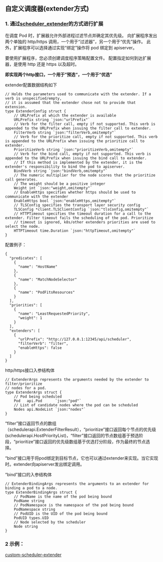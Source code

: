 ## 自定义调度器(extender方式)

### 1. 通过[scheduler_extender](https://github.com/kubernetes/community/blob/master/contributors/design-proposals/scheduling/scheduler_extender.md)的方式进行扩展

在调度 Pod 时，扩展器允许外部进程过滤节点并确定其优先级。 向扩展程序发出两个单独的 http/https 调用，一个用于“过滤器”，另一个用于“优先”操作。 此外，扩展程序可以选择通过实现“绑定”操作将 pod 绑定到 apiserver。

 要使用扩展程序，您必须创建调度程序策略配置文件。 配置指定如何到达扩展器，是使用 http 还是 https 以及超时。 

**即实现两个http接口，一个用于”预选“，一个用于“优选”**



extender配置数据结构如下

```
// Holds the parameters used to communicate with the extender. If a verb is unspecified/empty,
// it is assumed that the extender chose not to provide that extension.
type ExtenderConfig struct {
	// URLPrefix at which the extender is available
	URLPrefix string `json:"urlPrefix"`
	// Verb for the filter call, empty if not supported. This verb is appended to the URLPrefix when issuing the filter call to extender.
	FilterVerb string `json:"filterVerb,omitempty"`
	// Verb for the prioritize call, empty if not supported. This verb is appended to the URLPrefix when issuing the prioritize call to extender.
	PrioritizeVerb string `json:"prioritizeVerb,omitempty"`
	// Verb for the bind call, empty if not supported. This verb is appended to the URLPrefix when issuing the bind call to extender.
	// If this method is implemented by the extender, it is the extender's responsibility to bind the pod to apiserver.
	BindVerb string `json:"bindVerb,omitempty"`
	// The numeric multiplier for the node scores that the prioritize call generates.
	// The weight should be a positive integer
	Weight int `json:"weight,omitempty"`
	// EnableHttps specifies whether https should be used to communicate with the extender
	EnableHttps bool `json:"enableHttps,omitempty"`
	// TLSConfig specifies the transport layer security config
	TLSConfig *client.TLSClientConfig `json:"tlsConfig,omitempty"`
	// HTTPTimeout specifies the timeout duration for a call to the extender. Filter timeout fails the scheduling of the pod. Prioritize
	// timeout is ignored, k8s/other extenders priorities are used to select the node.
	HTTPTimeout time.Duration `json:"httpTimeout,omitempty"`
}
```



配置例子：

```
{
  "predicates": [
    {
      "name": "HostName"
    },
    {
      "name": "MatchNodeSelector"
    },
    {
      "name": "PodFitsResources"
    }
  ],
  "priorities": [
    {
      "name": "LeastRequestedPriority",
      "weight": 1
    }
  ],
  "extenders": [
    {
      "urlPrefix": "http://127.0.0.1:12345/api/scheduler",
      "filterVerb": "filter",
      "enableHttps": false
    }
  ]
}
```



http/https接口入参结构体

```
// ExtenderArgs represents the arguments needed by the extender to filter/prioritize
// nodes for a pod.
type ExtenderArgs struct {
	// Pod being scheduled
	Pod   api.Pod      `json:"pod"`
	// List of candidate nodes where the pod can be scheduled
	Nodes api.NodeList `json:"nodes"`
}
```



“filter”接口返回节点的数组（schedulerapi.ExtenderFilterResult），“prioritize”接口返回每个节点的优先级(schedulerapi.HostPriorityList)，“filter”接口返回的节点数组基于预选阶段，“prioritize”接口返回的优先级数组基于优选打分阶段，作为最终的节点选择。

“bind”接口用于将pod绑定到目标节点，它也可以通过extender来实现。当它实现时。extender向apiserver发出绑定调用。

“bind”接口的入参结构体

```
// ExtenderBindingArgs represents the arguments to an extender for binding a pod to a node.
type ExtenderBindingArgs struct {
	// PodName is the name of the pod being bound
	PodName string
	// PodNamespace is the namespace of the pod being bound
	PodNamespace string
	// PodUID is the UID of the pod being bound
	PodUID types.UID
	// Node selected by the scheduler
	Node string
}
```

### 2 示例：
[custom-scheduler-extender](https://github.com/hatowang/custom-scheduler-extender)